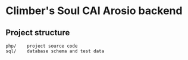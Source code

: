 # Climber's Soul CAI Arosio backend

## Project structure

```
php/    project source code
sql/    database schema and test data
```
